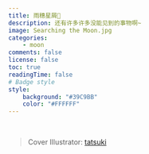 ```yaml
---
title: 雨穗星屑💫
description: 还有许多许多没能见到的事物啊~
image: Searching the Moon.jpg
categories:
    - moon
comments: false
license: false
toc: true
readingTime: false
# Badge style
style:
    background: "#39C9BB"
    color: "#FFFFFF"
---
```


<br>

> Cover Illustrator: [tatsuki](https://www.pixiv.net/users/34982553 "Pixiv")